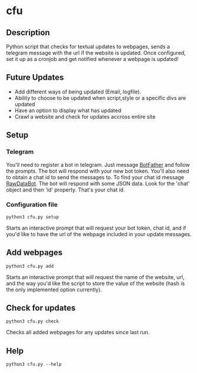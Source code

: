 # cfu

## Description

Python script that checks for textual updates to webpages, sends a telegram message with the url if the website is updated. Once configured, set it up as a cronjob and get notified whenever a webpage is updated!

## Future Updates

- Add different ways of being updated (Email, logfile).
- Ability to choose to be updated when script,style or a specific divs are updated
- Have an option to display what has updated
- Crawl a website and check for updates accross entire site

## Setup

### Telegram

You'll need to register a bot in telegram. Just message [BotFather](https://t.me/botfather) and follow the prompts. The bot will respond with your new bot token.
You'll also need to obtain a chat id to send the messages to. To find your chat id message [RawDataBot](https://t.me/rawdatabot). The bot will respond with some JSON data. Look for the 'chat' object and then 'id' property. That's your chat id.

### Configuration file

`python3 cfu.py setup`

Starts an interactive prompt that will request your bot token, chat id, and if you'd like to have the url of the webpage included in your update messages.

## Add webpages

`python3 cfu.py add`

Starts an interactive prompt that will request the name of the website, url, and the way you'd like the script to store the value of the website (hash is the only implemented option currently).

## Check for updates

`python3 cfu.py check`

Checks all added webpages for any updates since last run.

## Help

`python3 cfu.py --help`
